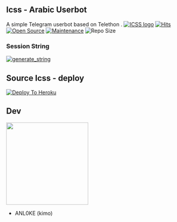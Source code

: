 ## Icss - Arabic Userbot

A simple Telegram userbot based on Telethon .
[![ICSS logo](https://telegra.ph/file/91d5faee3d1967976362f.jpg)](https://dashboard.heroku.com/new?button-url=https%3A%2F%2Fgithub.com%2FANL0KE%2FICSS%2Ftree%2Fbugs&template=https%3A%2F%2Fgithub.com%2FANL0KE%2FICSS)
[![Hits](https://hits.seeyoufarm.com/api/count/incr/badge.svg?url=https%3A%2F%2Fgithub.com%2FANL0KE%2FICSS&count_bg=%2379C83D&title_bg=%23555555&icon=&icon_color=%23E7E7E7&title=hits&edge_flat=false)](https://github.com/ANL0KE/ICSS)
[![Open Source](https://badges.frapsoft.com/os/v2/open-source.png?v=103)](https://github.com/ellerbrock/open-source-badges/)
[![Maintenance](https://img.shields.io/badge/Maintained%3F-yes-green?&style=flat-square)](https://GitHub.com/ANL0KE/ICSS/graphs/commit-activity) 
![Repo Size](https://img.shields.io/github/repo-size/sandy1709/catuserbot?&style=flat-square&logo=github)


### Session String 
<a href="https://repl.it/@ANL0KE/ICSS#main.py" target="_blank"><img src="https://img.shields.io/badge/run-string__session.py-red?style=for-the-badge&logo=repl.it" alt="generate_string" /></a>    


## Source Icss - deploy
[![Deploy To Heroku](https://www.herokucdn.com/deploy/button.svg)](https://heroku.com/deploy?template=https://github.com/ANL0KE/ICSS-deploy) 

  
## Dev
   <a href="https://t.me/rruuurr"><img src="https://img.shields.io/badge/Source%20Dev%3F-here-inactive?&style=plastic?&logo=telegram" width=220px></a></p>
 - ANL0KE (kimo)
